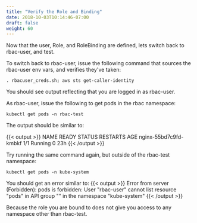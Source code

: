 ```yaml
---
title: "Verify the Role and Binding"
date: 2018-10-03T10:14:46-07:00
draft: false
weight: 60
---
```


Now that the user, Role, and RoleBinding are defined, lets switch back to rbac-user, and test.

To switch back to rbac-user, issue the following command that sources the rbac-user env vars, and verifies they've taken:

```
. rbacuser_creds.sh; aws sts get-caller-identity
```

You should see output reflecting that you are logged in as rbac-user.

As rbac-user, issue the following to get pods in the rbac namespace:

```
kubectl get pods -n rbac-test
```

The output should be similar to:

{{< output >}}
NAME                    READY     STATUS    RESTARTS   AGE
nginx-55bd7c9fd-kmbkf   1/1       Running   0          23h
{{< /output >}}

Try running the same command again, but outside of the rbac-test namespace:

```
kubectl get pods -n kube-system
```

You should get an error similar to:
{{< output >}}
Error from server (Forbidden): pods is forbidden: User "rbac-user" cannot list resource "pods" in API group "" in the namespace "kube-system"
{{< /output >}}

Because the role you are bound to does not give you access to any namespace other than rbac-test.
